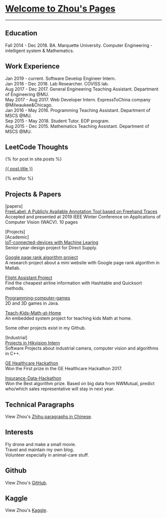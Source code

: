 # [Welcome to Zhou's Pages](https://zhou-1.github.io/Personal-Blog/)     

<hr>

## Education
Fall 2014 - Dec 2018. BA. Marquette University. Computer Engineering - intelligent system & Mathematics.    

## Work Experience   
Jan 2019 - current. Software Develop Engineer Intern.   
Jan 2018 - Dec 2018. Lab Researcher. COVISS lab.    
Aug 2017 - Dec 2017. General Engineering Teaching Assistant. Department of Engineering @MU.    
May 2017 - Aug 2017. Web Developer Intern. ExpressToChina company @Milwaukee&Chicago.   
Jan 2016 - May 2016. Programming Teaching Assistant. Department of MSCS @MU.    
Sep 2015 - May 2018. Student Tutor. EOP program.     
Aug 2015 - Dec 2015. Mathematics Teaching Assistant. Department of MSCS @MU.    

## LeetCode Thoughts    
{% for post in site.posts %}

<a href='{{ site.baseurl }}{{ post.url }}'>{{ post.title }}</a>

{% endfor %}  


## Projects & Papers   
[papers]      
[FreeLabel: A Publicly Available Annotation Tool based on Freehand Traces](https://arxiv.org/abs/1902.06806#)      
Accepted and presented at 2019 IEEE Winter Conference on Applications of Computer Vision (WACV). 10 pages    

[Projects]  
[Academic]    
[IoT-connected-devices with Machine Learing](https://github.com/zhou-1/IoT-connected-devices)     
Senior-year-design project for Direct Supply.    

[Google page rank algorithm project](https://github.com/zhou-1/Algorithm/tree/master/Google%20page%20rank%20algorithm%20project)      
A research project about a mini website with Google page rank algorithm in Matlab.    

[Flight Assistant Project](https://github.com/zhou-1/Algorithm/tree/master/Flight%20Assistant%20Project)     
Find the cheapest airline information with Hashtable and Quicksort methods.     

[Programming-computer-games](https://github.com/zhou-1/Programming-computer-games)     
2D and 3D games in Java.       

[Teach-Kids-Math-at-Home](https://github.com/zhou-1/Teach-Kids-Math-at-Home)     
An embedded system project for teaching kids Math at home.    

Some other projects exist in my Github.   

[Industrial]    
[Projects in Hikvision Intern](https://github.com/zhou-1/projectsInHikIntern)        
Software Projects about industrial camera, computer vision and algorithms in C++.      

[GE Healthcare Hackathon](https://github.com/zhou-1/predix-engine-dashboard)    
Won the First prize in the GE Healthcare Hackathon 2017.     

[Insurance-Data-Hackathon](https://github.com/zhou-1/Insurance-Data-Hackathon)      
Won the Best algorithm prize. Based on big data from NWMutual, predict who/which sales representative will stay in next year.        

## Technical Paragraphs
View Zhou's [Zhihu paragraphs in Chinese](https://www.zhihu.com/people/zhou-65-48/posts).

## Interests     
Fly drone and make a small movie.    
Travel and maintain my own blog.    
Volunteer especially in animal-care stuff.    


## Github
View Zhou's [GitHub](https://github.com/zhou-1).

## Kaggle
View Zhou's [Kaggle](https://www.kaggle.com/dragonpolice).

